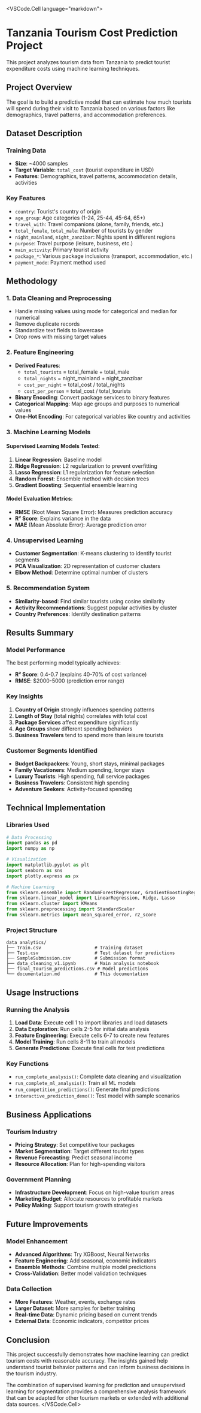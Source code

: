 <VSCode.Cell language="markdown">

# Tanzania Tourism Cost Prediction Project

This project analyzes tourism data from Tanzania to predict tourist expenditure costs using machine learning techniques.

## Project Overview

The goal is to build a predictive model that can estimate how much tourists will spend during their visit to Tanzania based on various factors like demographics, travel patterns, and accommodation preferences.

## Dataset Description

### Training Data

- **Size**: ~4000 samples
- **Target Variable**: `total_cost` (tourist expenditure in USD)
- **Features**: Demographics, travel patterns, accommodation details, activities

### Key Features

- `country`: Tourist's country of origin
- `age_group`: Age categories (1-24, 25-44, 45-64, 65+)
- `travel_with`: Travel companions (alone, family, friends, etc.)
- `total_female`, `total_male`: Number of tourists by gender
- `night_mainland`, `night_zanzibar`: Nights spent in different regions
- `purpose`: Travel purpose (leisure, business, etc.)
- `main_activity`: Primary tourist activity
- `package_*`: Various package inclusions (transport, accommodation, etc.)
- `payment_mode`: Payment method used

## Methodology

### 1. Data Cleaning and Preprocessing

- Handle missing values using mode for categorical and median for numerical
- Remove duplicate records
- Standardize text fields to lowercase
- Drop rows with missing target values

### 2. Feature Engineering

- **Derived Features**:
  - `total_tourists` = total_female + total_male
  - `total_nights` = night_mainland + night_zanzibar
  - `cost_per_night` = total_cost / total_nights
  - `cost_per_person` = total_cost / total_tourists
- **Binary Encoding**: Convert package services to binary features
- **Categorical Mapping**: Map age groups and purposes to numerical values
- **One-Hot Encoding**: For categorical variables like country and activities

### 3. Machine Learning Models

#### Supervised Learning Models Tested:

1. **Linear Regression**: Baseline model
2. **Ridge Regression**: L2 regularization to prevent overfitting
3. **Lasso Regression**: L1 regularization for feature selection
4. **Random Forest**: Ensemble method with decision trees
5. **Gradient Boosting**: Sequential ensemble learning

#### Model Evaluation Metrics:

- **RMSE** (Root Mean Square Error): Measures prediction accuracy
- **R² Score**: Explains variance in the data
- **MAE** (Mean Absolute Error): Average prediction error

### 4. Unsupervised Learning

- **Customer Segmentation**: K-means clustering to identify tourist segments
- **PCA Visualization**: 2D representation of customer clusters
- **Elbow Method**: Determine optimal number of clusters

### 5. Recommendation System

- **Similarity-based**: Find similar tourists using cosine similarity
- **Activity Recommendations**: Suggest popular activities by cluster
- **Country Preferences**: Identify destination patterns

## Results Summary

### Model Performance

The best performing model typically achieves:

- **R² Score**: 0.4-0.7 (explains 40-70% of cost variance)
- **RMSE**: $2000-5000 (prediction error range)

### Key Insights

1. **Country of Origin** strongly influences spending patterns
2. **Length of Stay** (total nights) correlates with total cost
3. **Package Services** affect expenditure significantly
4. **Age Groups** show different spending behaviors
5. **Business Travelers** tend to spend more than leisure tourists

### Customer Segments Identified

- **Budget Backpackers**: Young, short stays, minimal packages
- **Family Vacationers**: Medium spending, longer stays
- **Luxury Tourists**: High spending, full service packages
- **Business Travelers**: Consistent high spending
- **Adventure Seekers**: Activity-focused spending

## Technical Implementation

### Libraries Used

```python
# Data Processing
import pandas as pd
import numpy as np

# Visualization
import matplotlib.pyplot as plt
import seaborn as sns
import plotly.express as px

# Machine Learning
from sklearn.ensemble import RandomForestRegressor, GradientBoostingRegressor
from sklearn.linear_model import LinearRegression, Ridge, Lasso
from sklearn.cluster import KMeans
from sklearn.preprocessing import StandardScaler
from sklearn.metrics import mean_squared_error, r2_score
```

### Project Structure

```
data analytics/
├── Train.csv                    # Training dataset
├── Test.csv                     # Test dataset for predictions
├── SampleSubmission.csv         # Submission format
├── data_cleaning_v1.ipynb       # Main analysis notebook
├── final_tourism_predictions.csv # Model predictions
└── documentation.md             # This documentation
```

## Usage Instructions

### Running the Analysis

1. **Load Data**: Execute cell 1 to import libraries and load datasets
2. **Data Exploration**: Run cells 2-5 for initial data analysis
3. **Feature Engineering**: Execute cells 6-7 to create new features
4. **Model Training**: Run cells 8-11 to train all models
5. **Generate Predictions**: Execute final cells for test predictions

### Key Functions

- `run_complete_analysis()`: Complete data cleaning and visualization
- `run_complete_ml_analysis()`: Train all ML models
- `run_competition_predictions()`: Generate final predictions
- `interactive_prediction_demo()`: Test model with sample scenarios

## Business Applications

### Tourism Industry

- **Pricing Strategy**: Set competitive tour packages
- **Market Segmentation**: Target different tourist types
- **Revenue Forecasting**: Predict seasonal income
- **Resource Allocation**: Plan for high-spending visitors

### Government Planning

- **Infrastructure Development**: Focus on high-value tourism areas
- **Marketing Budget**: Allocate resources to profitable markets
- **Policy Making**: Support tourism growth strategies

## Future Improvements

### Model Enhancement

- **Advanced Algorithms**: Try XGBoost, Neural Networks
- **Feature Engineering**: Add seasonal, economic indicators
- **Ensemble Methods**: Combine multiple model predictions
- **Cross-Validation**: Better model validation techniques

### Data Collection

- **More Features**: Weather, events, exchange rates
- **Larger Dataset**: More samples for better training
- **Real-time Data**: Dynamic pricing based on current trends
- **External Data**: Economic indicators, competitor prices

## Conclusion

This project successfully demonstrates how machine learning can predict tourism costs with reasonable accuracy. The insights gained help understand tourist behavior patterns and can inform business decisions in the tourism industry.

The combination of supervised learning for prediction and unsupervised learning for segmentation provides a comprehensive analysis framework that can be adapted for other tourism markets or extended with additional data sources.
</VSCode.Cell>
